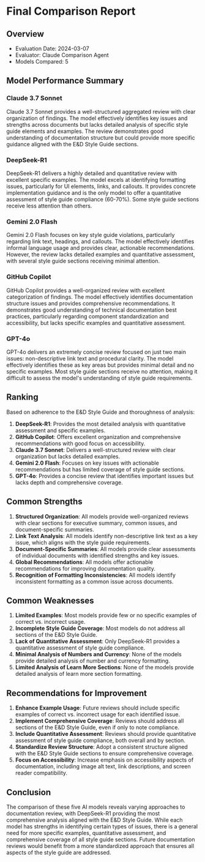 # Final Comparison Report

## Overview
- Evaluation Date: 2024-03-07
- Evaluator: Claude Comparison Agent
- Models Compared: 5

## Model Performance Summary

### Claude 3.7 Sonnet
Claude 3.7 Sonnet provides a well-structured aggregated review with clear organization of findings. The model effectively identifies key issues and strengths across documents but lacks detailed analysis of specific style guide elements and examples. The review demonstrates good understanding of documentation structure but could provide more specific guidance aligned with the E&D Style Guide sections.

### DeepSeek-R1
DeepSeek-R1 delivers a highly detailed and quantitative review with excellent specific examples. The model excels at identifying formatting issues, particularly for UI elements, links, and callouts. It provides concrete implementation guidance and is the only model to offer a quantitative assessment of style guide compliance (60-70%). Some style guide sections receive less attention than others.

### Gemini 2.0 Flash
Gemini 2.0 Flash focuses on key style guide violations, particularly regarding link text, headings, and callouts. The model effectively identifies informal language usage and provides clear, actionable recommendations. However, the review lacks detailed examples and quantitative assessment, with several style guide sections receiving minimal attention.

### GitHub Copilot
GitHub Copilot provides a well-organized review with excellent categorization of findings. The model effectively identifies documentation structure issues and provides comprehensive recommendations. It demonstrates good understanding of technical documentation best practices, particularly regarding component standardization and accessibility, but lacks specific examples and quantitative assessment.

### GPT-4o
GPT-4o delivers an extremely concise review focused on just two main issues: non-descriptive link text and procedural clarity. The model effectively identifies these as key areas but provides minimal detail and no specific examples. Most style guide sections receive no attention, making it difficult to assess the model's understanding of style guide requirements.

## Ranking
Based on adherence to the E&D Style Guide and thoroughness of analysis:

1. **DeepSeek-R1**: Provides the most detailed analysis with quantitative assessment and specific examples.
2. **GitHub Copilot**: Offers excellent organization and comprehensive recommendations with good focus on accessibility.
3. **Claude 3.7 Sonnet**: Delivers a well-structured review with clear organization but lacks detailed examples.
4. **Gemini 2.0 Flash**: Focuses on key issues with actionable recommendations but has limited coverage of style guide sections.
5. **GPT-4o**: Provides a concise review that identifies important issues but lacks depth and comprehensive coverage.

## Common Strengths
1. **Structured Organization**: All models provide well-organized reviews with clear sections for executive summary, common issues, and document-specific summaries.
2. **Link Text Analysis**: All models identify non-descriptive link text as a key issue, which aligns with the style guide requirements.
3. **Document-Specific Summaries**: All models provide clear assessments of individual documents with identified strengths and key issues.
4. **Global Recommendations**: All models offer actionable recommendations for improving documentation quality.
5. **Recognition of Formatting Inconsistencies**: All models identify inconsistent formatting as a common issue across documents.

## Common Weaknesses
1. **Limited Examples**: Most models provide few or no specific examples of correct vs. incorrect usage.
2. **Incomplete Style Guide Coverage**: Most models do not address all sections of the E&D Style Guide.
3. **Lack of Quantitative Assessment**: Only DeepSeek-R1 provides a quantitative assessment of style guide compliance.
4. **Minimal Analysis of Numbers and Currency**: None of the models provide detailed analysis of number and currency formatting.
5. **Limited Analysis of Learn More Sections**: None of the models provide detailed analysis of learn more section formatting.

## Recommendations for Improvement
1. **Enhance Example Usage**: Future reviews should include specific examples of correct vs. incorrect usage for each identified issue.
2. **Implement Comprehensive Coverage**: Reviews should address all sections of the E&D Style Guide, even if only to note compliance.
3. **Include Quantitative Assessment**: Reviews should provide quantitative assessment of style guide compliance, both overall and by section.
4. **Standardize Review Structure**: Adopt a consistent structure aligned with the E&D Style Guide sections to ensure comprehensive coverage.
5. **Focus on Accessibility**: Increase emphasis on accessibility aspects of documentation, including image alt text, link descriptions, and screen reader compatibility.

## Conclusion
The comparison of these five AI models reveals varying approaches to documentation review, with DeepSeek-R1 providing the most comprehensive analysis aligned with the E&D Style Guide. While each model has strengths in identifying certain types of issues, there is a general need for more specific examples, quantitative assessment, and comprehensive coverage of all style guide sections. Future documentation reviews would benefit from a more standardized approach that ensures all aspects of the style guide are addressed. 